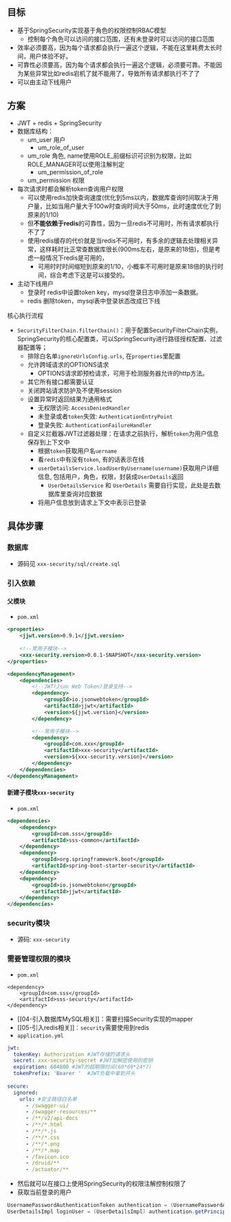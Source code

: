 
## 目标
- 基于SpringSecurity实现基于角色的权限控制RBAC模型
	- 控制每个角色可以访问的接口范围，还有未登录时可以访问的接口范围
- 效率必须要高，因为每个请求都会执行一遍这个逻辑，不能在这里耗费太长时间，用户体验不好。
- 可靠性必须要高，因为每个请求都会执行一遍这个逻辑，必须要可靠。不能因为某些异常比如redis宕机了就不能用了，导致所有请求都执行不了了
- 可以由主动下线用户
## 方案
- JWT + redis + SpringSecurity
- 数据库结构：
	- um_user 用户
		- um_role_of_user
	- um_role 角色, name使用ROLE_前缀标识可识别为权限，比如ROLE_MANAGER可以使用注解判定
		- um_permission_of_role
	- um_permission 权限
- 每次请求时都会解析token查询用户权限
	- 可以使用redis加快查询速度(优化到5ms以内，数据库查询时间取决于用户量，比如当用户量大于100w时查询时间大于50ms，此时速度优化了到原来的1/10)
	- 但**不能依赖于redis**的可靠性，因为一旦redis不可用时，所有请求都执行不了了
	- 使用redis缓存的代价就是当redis不可用时，有多余的逻辑去处理相关异常，这样耗时比正常查数据库很长(900ms左右，是原来的18倍)，但是考虑一般情况下redis是可用的，
		- 可用时时时间缩短到原来的1/10，小概率不可用时是原来18倍的执行时间，综合考虑下这是可以接受的。
- 主动下线用户
	- 登录时 redis中设置token key，mysql登录日志中添加一条数据。
	- redis 删除token，mysql表中登录状态改成已下线

核心执行流程
- `SecurityFilterChain.filterChain()`：用于配置SecurityFilterChain实例，SpringSecurity的核心配置类，可以SpringSecurity进行路径授权配置、过滤器配置等；
	- 排除白名单`ignoreUrlsConfig.urls`, 在`properties`里配置
	- 允许跨域请求的OPTIONS请求
		- OPTIONS请求即预检请求，可用于检测服务器允许的http方法。
	- 其它所有接口都需要认证
	- 关闭跨站请求防护及不使用session
	- 设置异常时返回结果为通用格式
		 - 无权限访问: `AccessDeniedHandler`
		-  未登录或者`token`失效: `AuthenticationEntryPoint`
		- 登录失败: `AuthenticationFailureHandler`
	- 自定义拦截器JWT过滤器处理：在请求之前执行，解析`token`为用户信息保存到上下文中
		- 根据`token`获取用户名`uername`
		- 看`redis`中有没有`token`, 有的话表示在线
		- `userDetailsService.loadUserByUsername(username)`获取用户详细信息, 包括用户，角色，权限，封装成`UserDetails`返回
			- `UserDetailsService` 和 `UserDetails` 需要自行实现，此处是去数据库里查询对应数据
		- 将用户信息放到请求上下文中表示已登录
## 具体步骤
### 数据库
- 源码见 `xxx-security/sql/create.sql`
### 引入依赖
#### 父模块
- `pom.xml`
```xml
<properties>
	<jjwt.version>0.9.1</jjwt.version>
	
	<!--常用子模块-->  
	<xxx-security.version>0.0.1-SNAPSHOT</xxx-security.version>
</properties>
```

```xml
<dependencyManagement>
    <dependencies>  
        <!--JWT(Json Web Token)登录支持-->  
        <dependency>  
            <groupId>io.jsonwebtoken</groupId>  
            <artifactId>jjwt</artifactId>  
            <version>${jjwt.version}</version>  
        </dependency> 

		<!--常用子模块-->  
		<dependency>  
		    <groupId>com.xxx</groupId>  
		    <artifactId>xxx-security</artifactId>  
		    <version>${xxx-security.version}</version>  
		</dependency>
    </dependencies>  
</dependencyManagement>
```
#### 新建子模块`xxx-security`
- `pom.xml`
```xml
<dependencies>  
    <dependency>  
        <groupId>com.sss</groupId>  
        <artifactId>sss-common</artifactId>  
    </dependency>  
    <dependency>  
        <groupId>org.springframework.boot</groupId>  
        <artifactId>spring-boot-starter-security</artifactId>  
    </dependency>  
    <dependency>  
        <groupId>io.jsonwebtoken</groupId>  
        <artifactId>jjwt</artifactId>  
    </dependency>  
</dependencies>
```
### security模块
- 源码: `xxx-security`
### 需要管理权限的模块
- `pom.xml`
```
<dependency>  
    <groupId>com.sss</groupId>  
    <artifactId>sss-security</artifactId>  
</dependency>
```
- [[04-引入数据库MySQL相关]]：需要扫描Security实现的mapper
- [[05-引入redis相关]]：`security`需要使用到redis
- `application.yml`
```yml
jwt:  
  tokenKey: Authorization #JWT存储的请求头  
  secret: xxx-security-secret #JWT加解密使用的密钥  
  expiration: 604800 #JWT的超期限时间(60*60*24*7)  
  tokenPrefix: 'Bearer '  #JWT负载中拿到开头  
  
secure:  
  ignored:  
    urls: #安全路径白名单  
      - /swagger-ui/  
      - /swagger-resources/**  
      - /**/v2/api-docs  
      - /**/*.html  
      - /**/*.js  
      - /**/*.css  
      - /**/*.png  
      - /**/*.map  
      - /favicon.ico  
      - /druid/**  
      - /actuator/**  
```
- 然后就可以在接口上使用SpringSecurity的权限注解控制权限了
- 获取当前登录的用户
```java
UsernamePasswordAuthenticationToken authentication = (UsernamePasswordAuthenticationToken) SecurityContextHolder.getContext().getAuthentication();  
UserDetailsImpl loginUser = (UserDetailsImpl) authentication.getPrincipal();
```